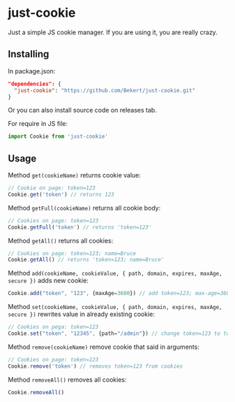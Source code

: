 # just-cookie

Just a simple JS cookie manager. If you are using it, you are really crazy.

## Installing

In package.json:

```json
"dependencies": {
  "just-cookie": "https://github.com/Bekert/just-cookie.git"
}
```

Or you can also install source code on releases tab.

For require in JS file:

```js
import Cookie from 'just-cookie'
```

## Usage

Method `get(cookieName)` returns cookie value:

```js
// Cookie on page: token=123
Cookie.get('token') // returns 123
```

Method `getFull(cookieName)` returns all cookie body:

```js
// Cookies on page: token=123
Cookie.getFull('token') // returns 'token=123'
```

Method `getAll()` returns all cookies:

```js
// Cookies on page: token=123; name=Bruce
Cookie.getAll() // returns 'token=123; name=Bruce'
```

Method `add(cookieName, cookieValue, { path, domain, expires, maxAge, secure })` adds new cookie:

```js
Cookie.add("token", "123", {maxAge=3600}) // add token=123; max-age=3600 to cookies
```

Method `set(cookieName, cookieValue, { path, domain, expires, maxAge, secure })` rewrites value in already existing cookie:

```js
// Cookies on pega: token=123
Cookie.set("token", "12345", {path="/admin"}) // change token=123 to token=12345; path=admin
```

Method `remove(cookieName)` remove cookie that said in arguments:

```js
// Cookies on page: token=123
Cookie.remove('token') // removes token=123 from cookies
```

Method `removeAll()` removes all cookies:

```js
Cookie.removeAll()
```
